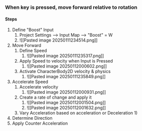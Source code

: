 ### When key is pressed, move forward relative to rotation
#### Steps
1)  Define "Boost" Input
	1) Project Settings --> Input Map --> "Boost" = W
	2) ![[Pasted image 20250111234514.png]]
2) Move Forward
	1) Define Speed
		1) ![[Pasted image 20250111235317.png]]
	2) Apply Speed to velocity when Input is Pressed 
		1) ![[Pasted image 20250112000602.png]]
	3) Activate CharacterBody2D velocity & physics
		1)  ![[Pasted image 20250111235849.png]]
3) Accelerate Speed
	1) Accelerate velocity
		1) ![[Pasted image 20250112000931.png]]
	2) Create a rate of change and apply it
		1) ![[Pasted image 20250112001504.png]]
		2) ![[Pasted image 20250112001632.png]]
	3) Vary Acceleration based on acceleration or Deceleration
		1) 
4) Determine Direction
5) Apply Counter Acceleration